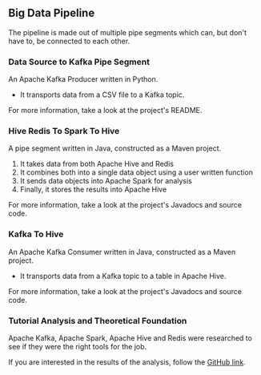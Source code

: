 ## Big Data Pipeline

The pipeline is made out of multiple pipe segments which can, but don't have to, be connected to each other.  

### Data Source to Kafka Pipe Segment

An Apache Kafka Producer written in Python.  

* It transports data from a CSV file to a Kafka topic.  

For more information, take a look at the project's README.  

### Hive Redis To Spark To Hive

A pipe segment written in Java, constructed as a Maven project.  

1) It takes data from both Apache Hive and Redis  
2) It combines both into a single data object using a user written function  
3) It sends data objects into Apache Spark for analysis  
4) Finally, it stores the results into Apache Hive  

For more information, take a look at the project's Javadocs and source code.  

### Kafka To Hive

An Apache Kafka Consumer written in Java, constructed as a Maven project.  

* It transports data from a Kafka topic to a table in Apache Hive.  

For more information, take a look at the project's Javadocs and source code.  

### Tutorial Analysis and Theoretical Foundation

Apache Kafka, Apache Spark, Apache Hive and Redis were researched to see if they were the right tools for the job.  

If you are interested in the results of the analysis, follow the [GitHub link](https://github.com/MislavJaksic/KnowledgeRepository/tree/master/BigData).  